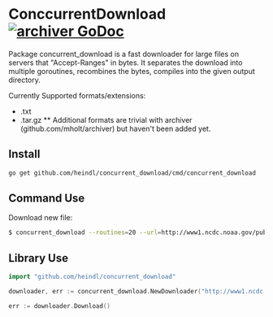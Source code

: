 ConccurrentDownload [![archiver GoDoc](https://img.shields.io/badge/reference-godoc-blue.svg?style=flat-square)](https://godoc.org/github.com/heindl/concurrent_download)
========

Package concurrent_download is a fast downloader for large files on servers that "Accept-Ranges" in bytes. It separates the download into multiple goroutines, recombines the bytes, compiles into the given output directory.
 

Currently Supported formats/extensions:
- .txt
- .tar.gz
** Additional formats are trivial with archiver (github.com/mholt/archiver) but haven't been added yet.


## Install

```bash
go get github.com/heindl/concurrent_download/cmd/concurrent_download
```

## Command Use

Download new file:

```bash
$ concurrent_download --routines=20 --url=http://www1.ncdc.noaa.gov/pub/data/ghcn/daily/ghcnd_all.tar.gz --path=~/Desktop/ghcnd/
```

## Library Use

```go
import "github.com/heindl/concurrent_download"
```

```go
downloader, err := concurrent_download.NewDownloader("http://www1.ncdc.noaa.gov/pub/data/ghcn/daily/ghcnd_all.tar.gz", "/Users/Desktop/ghcnd", 20)
```

```go
err := downloader.Download()
```